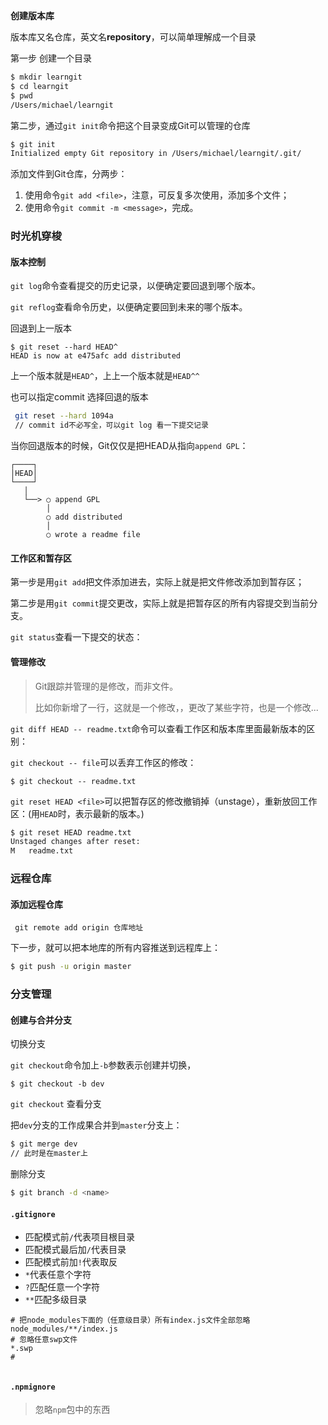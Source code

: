 **创建版本库**

版本库又名仓库，英文名**repository**，可以简单理解成一个目录

第一步 创建一个目录

```bash
$ mkdir learngit
$ cd learngit
$ pwd
/Users/michael/learngit
```

第二步，通过`git init`命令把这个目录变成Git可以管理的仓库

```bash
$ git init
Initialized empty Git repository in /Users/michael/learngit/.git/
```



添加文件到Git仓库，分两步：

1. 使用命令`git add <file>`，注意，可反复多次使用，添加多个文件；
2. 使用命令`git commit -m <message>`，完成。

### 时光机穿梭

#### 版本控制

`git log`命令查看提交的历史记录，以便确定要回退到哪个版本。

`git reflog`查看命令历史，以便确定要回到未来的哪个版本。

回退到上一版本

```
$ git reset --hard HEAD^
HEAD is now at e475afc add distributed
```

上一个版本就是`HEAD^`，上上一个版本就是`HEAD^^`

也可以指定commit 选择回退的版本

```bash
 git reset --hard 1094a
 // commit id不必写全，可以git log 看一下提交记录
```

当你回退版本的时候，Git仅仅是把HEAD从指向`append GPL`：

```ascii
┌────┐
│HEAD│
└────┘
   │
   └──> ○ append GPL
        │
        ○ add distributed
        │
        ○ wrote a readme file
```



#### 工作区和暂存区

第一步是用`git add`把文件添加进去，实际上就是把文件修改添加到暂存区；

第二步是用`git commit`提交更改，实际上就是把暂存区的所有内容提交到当前分支。

`git status`查看一下提交的状态：



#### 管理修改

> Git跟踪并管理的是修改，而非文件。
>
> 比如你新增了一行，这就是一个修改，，更改了某些字符，也是一个修改...

`git diff HEAD -- readme.txt`命令可以查看工作区和版本库里面最新版本的区别：

`git checkout -- file`可以丢弃工作区的修改：

```
$ git checkout -- readme.txt
```

`git reset HEAD <file>`可以把暂存区的修改撤销掉（unstage），重新放回工作区：(用`HEAD`时，表示最新的版本。)

```bash
$ git reset HEAD readme.txt
Unstaged changes after reset:
M	readme.txt
```

### 远程仓库

#### 添加远程仓库

```
 git remote add origin 仓库地址
```

下一步，就可以把本地库的所有内容推送到远程库上：

```bash
$ git push -u origin master
```



### 分支管理

#### 创建与合并分支

切换分支 

`git checkout`命令加上`-b`参数表示创建并切换，

```
$ git checkout -b dev
```

`git checkout` 查看分支



把`dev`分支的工作成果合并到`master`分支上：

```bash
$ git merge dev
// 此时是在master上
```

删除分支

```bash
$ git branch -d <name>
```

#### `.gitignore`

- 匹配模式前`/`代表项目根目录
- 匹配模式最后加`/`代表目录
- 匹配模式前加`!`代表取反
- `*`代表任意个字符
- `?`匹配任意一个字符
- `**`匹配多级目录

```.gitigore
# 把node_modules下面的（任意级目录）所有index.js文件全部忽略
node_modules/**/index.js 
# 忽略任意swp文件
*.swp
#


```

#### `.npmignore`

> 忽略`npm`包中的东西